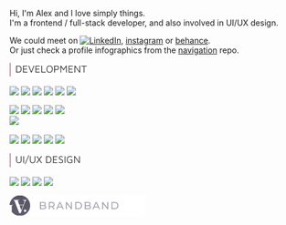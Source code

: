 Hi, I'm Alex and I love simply things.  
I'm a frontend / full-stack developer, and also involved in UI/UX design.  

We could meet on [![LinkedIn][linkedin-logo]][linkedin], [instagram] or [behance].  
Or just check a profile infographics from the [navigation] repo.  
 
<img src = "https://raw.githubusercontent.com/hadabr/hadabr/master/assets/DEVELOPMENT.png"/>

![](https://img.shields.io/badge/Lib-React-informational?style=flat&logo=react&logoColor=white&color=2bbc8a)
![](https://img.shields.io/badge/Lib-Redux-informational?style=flat&logo=redux&logoColor=white&color=2bbc8a)
![](https://img.shields.io/badge/PF-NodeJS-informational?style=flat&logo=nodejs&logoColor=white&color=2bbc8a)
![](https://img.shields.io/badge/PF-Electron-informational?style=flat&logo=Electron&logoColor=white&color=2bbc8a)
![](https://img.shields.io/badge/Server-ExpressJS-informational?style=flat&logo=JavaScript&logoColor=white&color=2bbc8a)
![](https://img.shields.io/badge/Code-JavaScript-informational?style=flat&logo=javascript&logoColor=white&color=2bbc8a)    


![](https://img.shields.io/badge/Code-Sass-informational?style=flat&logo=sass&logoColor=white&color=2bbc8a)
![](https://img.shields.io/badge/F-AngularJS-informational?style=flat&logo=Angular&logoColor=white&color=2bbc8a)
![](https://img.shields.io/badge/Lib-Vue-informational?style=flat&logo=vue.js&logoColor=white&color=2bbc8a)
![](https://img.shields.io/badge/Lib-Bootstrap-informational?style=flat&logo=Bootstrap&logoColor=white&color=2bbc8a)
![](https://img.shields.io/badge/F-React_Native-informational?style=flat&logo=react&logoColor=white&color=2bbc8a)   
![](https://img.shields.io/badge/DB-PostgreSQL-informational?style=flat&logo=postgresql&logoColor=white&color=2bbc8a) 


![](https://img.shields.io/badge/DB-PostgreSQL-informational?style=flat&logo=postgresql&logoColor=white&color=2bbc8a)
![](https://img.shields.io/badge/DB-Mongodb-informational?style=flat&logo=Mongodb&logoColor=white&color=2bbc8a)
![](https://img.shields.io/badge/API-GraphQl-informational?style=flat&logo=GraphQl&logoColor=white&color=2bbc8a)
![](https://img.shields.io/badge/API-REST-informational?style=flat&logo=REST&logoColor=white&color=2bbc8a)
![](https://img.shields.io/badge/Tools-Webpack-informational?style=flat&logo=Webpack&logoColor=white&color=2bbc8a)    


<img src = "https://raw.githubusercontent.com/hadabr/hadabr/master/assets/ui-design.png"/>    

![](https://img.shields.io/badge/Tools-XD-informational?style=flat&logo=Adobe_XD&logoColor=white&color=2bbc8a)
![](https://img.shields.io/badge/Tools-Illustrator-informational?style=flat&logo=Adobe_Illustrator&logoColor=white&color=2bbc8a)
![](https://img.shields.io/badge/Tools-Photoshop-informational?style=flat&logo=Adobe_Photoshop&logoColor=white&color=2bbc8a)
![](https://img.shields.io/badge/Tools-Figma-informational?style=flat&logo=Figma&logoColor=white&color=2bbc8a)  

[<img src = "https://raw.githubusercontent.com/hadabr/hadabr/master/assets/brandband.png"/>](brandband.io)   




   [linkedin]: <http://angularjs.org>
   [instagram]: <https://www.instagram.com/pockethabr>
   [behance]: <https://www.behance.net/alexdovghi6c9c>
   [navigation]: <https://github.com/hadabr/navigation>
   [linkedin-logo]: https://raw.githubusercontent.com/MartinHeinz/MartinHeinz/master/linkedin-3-16.png 